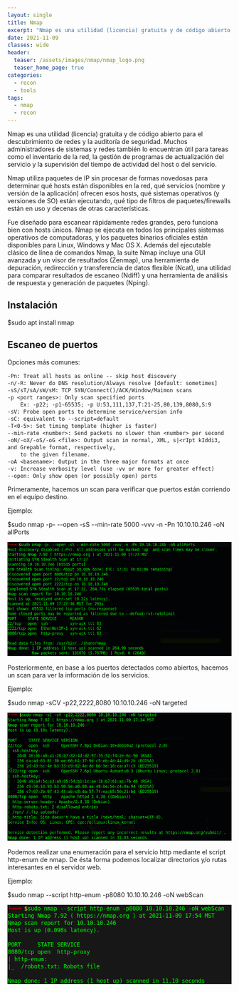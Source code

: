 ```yaml
---
layout: single
title: Nmap
excerpt: "Nmap es una utilidad (licencia) gratuita y de código abierto para el descubrimiento de redes y la auditoría de seguridad. Muchos administradores de sistemas y redes también lo encuentran útil para tareas como el inventario de la red, la gestión de programas de actualización del servicio y la supervisión del tiempo de actividad del host o del servicio. Nmap utiliza paquetes de IP sin procesar de formas novedosas para determinar qué hosts están disponibles en la red, qué servicios (nombre y versión de la aplicación) ofrecen esos hosts, qué sistemas operativos (y versiones de SO) están ejecutando, qué tipo de filtros de paquetes/firewalls están en uso y decenas de otras características. Fue diseñado para escanear rápidamente redes grandes, pero funciona bien con hosts únicos. Nmap se ejecuta en todos los principales sistemas operativos de computadoras, y los paquetes binarios oficiales están disponibles para Linux, Windows y Mac OS X. Además del ejecutable clásico de línea de comandos Nmap, la suite Nmap incluye una GUI avanzada y un visor de resultados (Zenmap), una herramienta de depuración, redirección y transferencia de datos flexible (Ncat), una utilidad para comparar resultados de escaneo (Ndiff) y una herramienta de análisis de respuesta y generación de paquetes (Nping)."
date: 2021-11-09
classes: wide
header:
  teaser: /assets/images/nmap/nmap_logo.png
  teaser_home_page: true
categories:
  - recon
  - tools
tags:  
  - nmap
  - recon
---
```


Nmap es una utilidad (licencia) gratuita y de código abierto para el descubrimiento de redes y la auditoría de seguridad. Muchos administradores de sistemas y redes también lo encuentran útil para tareas como el inventario de la red, la gestión de programas de actualización del servicio y la supervisión del tiempo de actividad del host o del servicio. 

Nmap utiliza paquetes de IP sin procesar de formas novedosas para determinar qué hosts están disponibles en la red, qué servicios (nombre y versión de la aplicación) ofrecen esos hosts, qué sistemas operativos (y versiones de SO) están ejecutando, qué tipo de filtros de paquetes/firewalls están en uso y decenas de otras características.

Fue diseñado para escanear rápidamente redes grandes, pero funciona bien con hosts únicos. Nmap se ejecuta en todos los principales sistemas operativos de computadoras, y los paquetes binarios oficiales están disponibles para Linux, Windows y Mac OS X. Además del ejecutable clásico de línea de comandos Nmap, la suite Nmap incluye una GUI avanzada y un visor de resultados (Zenmap), una herramienta de depuración, redirección y transferencia de datos flexible (Ncat), una utilidad para comparar resultados de escaneo (Ndiff) y una herramienta de análisis de respuesta y generación de paquetes (Nping).

## Instalación
$sudo apt install nmap

## Escaneo de puertos

Opciones más comunes:

```
-Pn: Treat all hosts as online -- skip host discovery
-n/-R: Never do DNS resolution/Always resolve [default: sometimes]
-sS/sT/sA/sW/sM: TCP SYN/Connect()/ACK/Window/Maimon scans
-p <port ranges>: Only scan specified ports
    Ex: -p22; -p1-65535; -p U:53,111,137,T:21-25,80,139,8080,S:9
-sV: Probe open ports to determine service/version info
-sC: equivalent to --script=default
-T<0-5>: Set timing template (higher is faster)
--min-rate <number>: Send packets no slower than <number> per second
-oN/-oX/-oS/-oG <file>: Output scan in normal, XML, s|<rIpt kIddi3, and Grepable format, respectively, 
    to the given filename.
-oA <basename>: Output in the three major formats at once
-v: Increase verbosity level (use -vv or more for greater effect)
--open: Only show open (or possibly open) ports
```

Primeramente, hacemos un scan para verificar que puertos están corriendo en el equipo destino.

Ejemplo:

$sudo nmap -p- --open -sS --min-rate 5000 -vvv -n -Pn 10.10.10.246 -oN allPorts

![](/assets/images/nmap/first-scan.png)

Posteriormente, en base a los puertos detectados como abiertos, hacemos un scan para ver la información de los servicios.

Ejemplo:

$sudo nmap -sCV -p22,2222,8080 10.10.10.246 -oN targeted

![](/assets/images/nmap/second-scan.png)

Podemos realizar una enumeración para el servicio http mediante el script http-enum de nmap. De ésta forma podemos localizar directorios y/o rutas interesantes en el servidor web.

Ejemplo:

$sudo nmap --script http-enum -p8080 10.10.10.246 -oN webScan

![](/assets/images/nmap/third-scan.png)

